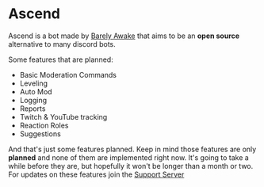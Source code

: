 # Ascend

Ascend is a bot made by [Barely Awake](https://github.com/Barely-Awake)
that aims to be an **open source** alternative to many discord bots.

Some features that are planned:

* Basic Moderation Commands
* Leveling
* Auto Mod
* Logging
* Reports
* Twitch & YouTube tracking
* Reaction Roles
* Suggestions

And that's just some features planned. Keep in mind those features are
only **planned** and none of them are implemented right now. It's going to
take a while before they are, but hopefully it won't be longer than a
month or two. For updates on these features join the
[Support Server](https://discord.gg/PpdbKXKgT3)